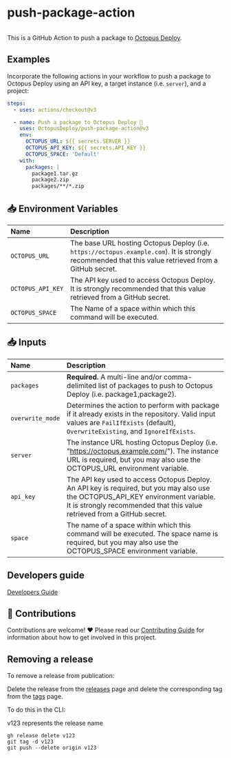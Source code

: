 # push-package-action

<img alt= "" src="https://github.com/OctopusDeploy/push-package-action/raw/main/assets/github-actions-octopus.png" />

This is a GitHub Action to push a package to [Octopus Deploy](https://octopus.com/).

## Examples

Incorporate the following actions in your workflow to push a package to Octopus Deploy using an API key, a target instance (i.e. `server`), and a project:

```yml
steps:
  - uses: actions/checkout@v3

  - name: Push a package to Octopus Deploy 🐙
    uses: OctopusDeploy/push-package-action@v3
    env:
      OCTOPUS_URL: ${{ secrets.SERVER }}
      OCTOPUS_API_KEY: ${{ secrets.API_KEY }}
      OCTOPUS_SPACE: 'Default'
    with:
      packages: |
        package1.tar.gz
        package2.zip
        packages/**/*.zip
```

## 📥 Environment Variables

| Name              | Description                                                                                                                                          |
| :---------------- | :--------------------------------------------------------------------------------------------------------------------------------------------------- |
| `OCTOPUS_URL`     | The base URL hosting Octopus Deploy (i.e. `https://octopus.example.com`). It is strongly recommended that this value retrieved from a GitHub secret. |
| `OCTOPUS_API_KEY` | The API key used to access Octopus Deploy. It is strongly recommended that this value retrieved from a GitHub secret.                                |
| `OCTOPUS_SPACE`   | The Name of a space within which this command will be executed.                                                                                      |

## 📥 Inputs

| Name             | Description                                                                                                                                                                                                  |
| :--------------- | :----------------------------------------------------------------------------------------------------------------------------------------------------------------------------------------------------------- |
| `packages`       | **Required.** A multi-line and/or comma-delimited list of packages to push to Octopus Deploy (i.e. package1,package2).                                                                                       |
| `overwrite_mode` | Determines the action to perform with package if it already exists in the repository. Valid input values are `FailIfExists` (default), `OverwriteExisting`, and `IgnoreIfExists`.                            |
| `server`         | The instance URL hosting Octopus Deploy (i.e. "https://octopus.example.com/"). The instance URL is required, but you may also use the OCTOPUS_URL environment variable.                                      |
| `api_key`        | The API key used to access Octopus Deploy. An API key is required, but you may also use the OCTOPUS_API_KEY environment variable. It is strongly recommended that this value retrieved from a GitHub secret. |
| `space`          | The name of a space within which this command will be executed. The space name is required, but you may also use the OCTOPUS_SPACE environment variable.                                                     |

## Developers guide

[Developers Guide](DEVELOPERS_GUIDE.md)

## 🤝 Contributions

Contributions are welcome! :heart: Please read our [Contributing Guide](CONTRIBUTING.md) for information about how to get involved in this project.

## Removing a release

To remove a release from publication:

Delete the release from the [releases](https://github.com/OctopusDeploy/push-package-action/releases) page and delete the corresponding tag from the [tags](https://github.com/OctopusDeploy/push-package-action/tags) page.

To do this in the CLI:

v123 represents the release name

```
gh release delete v123
git tag -d v123
git push --delete origin v123
```
